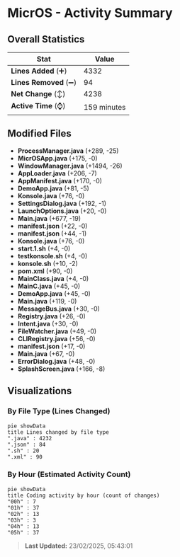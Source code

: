 # MicrOS - Activity Summary 

## Overall Statistics

| Stat                   | Value                                                             |
| ---------------------- | ----------------------------------------------------------------- |
| **Lines Added** (➕)   | 4332                                          |
| **Lines Removed** (➖) | 94                                        |
| **Net Change** (↕)    | 4238                |
| **Active Time** (⌚)   | 159 minutes |


## Modified Files
- **ProcessManager.java** (+289, -25)
- **MicrOSApp.java** (+175, -0)
- **WindowManager.java** (+1494, -26)
- **AppLoader.java** (+206, -7)
- **AppManifest.java** (+170, -0)
- **DemoApp.java** (+81, -5)
- **Konsole.java** (+76, -0)
- **SettingsDialog.java** (+192, -1)
- **LaunchOptions.java** (+20, -0)
- **Main.java** (+677, -19)
- **manifest.json** (+22, -0)
- **manifest.json** (+44, -1)
- **Konsole.java** (+76, -0)
- **start.1.sh** (+4, -0)
- **testkonsole.sh** (+4, -0)
- **konsole.sh** (+10, -2)
- **pom.xml** (+90, -0)
- **MainClass.java** (+4, -0)
- **MainC.java** (+45, -0)
- **DemoApp.java** (+45, -0)
- **Main.java** (+119, -0)
- **MessageBus.java** (+30, -0)
- **Registry.java** (+26, -0)
- **Intent.java** (+30, -0)
- **FileWatcher.java** (+49, -0)
- **CLIRegistry.java** (+56, -0)
- **manifest.json** (+17, -0)
- **Main.java** (+67, -0)
- **ErrorDialog.java** (+48, -0)
- **SplashScreen.java** (+166, -8)

## Visualizations

### By File Type (Lines Changed)

```mermaid
pie showData
title Lines changed by file type
".java" : 4232
".json" : 84
".sh" : 20
".xml" : 90
```

### By Hour (Estimated Activity Count)

```mermaid
pie showData
title Coding activity by hour (count of changes)
"00h" : 7
"01h" : 37
"02h" : 13
"03h" : 3
"04h" : 13
"05h" : 37
```


> **Last Updated:** 23/02/2025, 05:43:01